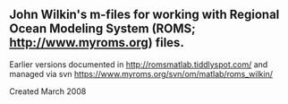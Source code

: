 ## John Wilkin's m-files for working with Regional Ocean Modeling System (ROMS; http://www.myroms.org) files.

Earlier versions documented in http://romsmatlab.tiddlyspot.com/ and managed via svn https://www.myroms.org/svn/om/matlab/roms_wilkin/

Created March 2008
